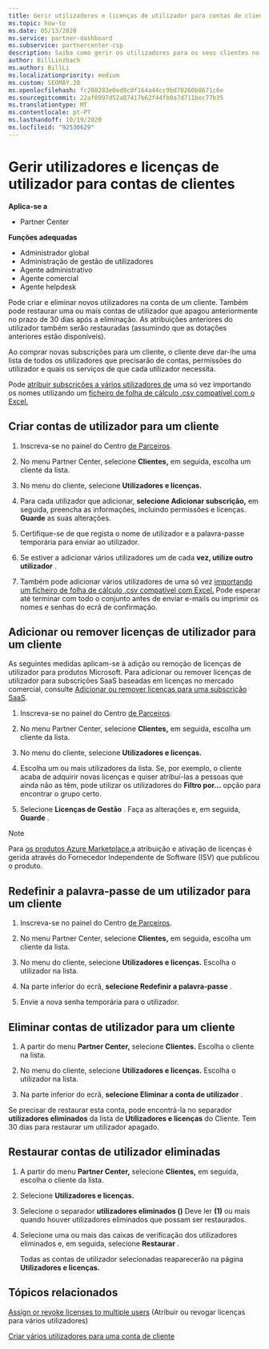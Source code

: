 ```yaml
---
title: Gerir utilizadores e licenças de utilizador para contas de clientes
ms.topic: how-to
ms.date: 05/13/2020
ms.service: partner-dashboard
ms.subservice: partnercenter-csp
description: Saiba como gerir os utilizadores para os seus clientes no Partner Center, como criar contas de utilizador, adicionar ou remover licenças de utilizador, redefinir as palavras-passe do utilizador e eliminar ou restaurar as contas do utilizador.
author: BillLinzbach
ms.author: BillLi
ms.localizationpriority: medium
ms.custom: SEOMAY.20
ms.openlocfilehash: fc208283e0ed8c0f164a44cc9bd70260b8671c6e
ms.sourcegitcommit: 22af0997d52a87417b62f44fb0a7d711bec77b35
ms.translationtype: MT
ms.contentlocale: pt-PT
ms.lasthandoff: 10/19/2020
ms.locfileid: "92530629"
---
```

# <a name="manage-users-and-user-licenses-for-customer-accounts"></a>Gerir utilizadores e licenças de utilizador para contas de clientes

**Aplica-se a**

- Partner Center

**Funções adequadas**

- Administrador global
- Administração de gestão de utilizadores
- Agente administrativo
- Agente comercial
- Agente helpdesk

Pode criar e eliminar novos utilizadores na conta de um cliente. Também pode restaurar uma ou mais contas de utilizador que apagou anteriormente no prazo de 30 dias após a eliminação. As atribuições anteriores do utilizador também serão restauradas (assumindo que as dotações anteriores estão disponíveis).

Ao comprar novas subscrições para um cliente, o cliente deve dar-lhe uma lista de todos os utilizadores que precisarão de contas, permissões do utilizador e quais os serviços de que cada utilizador necessita.  

Pode [atribuir subscrições a vários utilizadores de](bulk-license-provisioning-for-multiple-users.md) uma só vez importando os nomes utilizando um [ficheiro de folha de cálculo .csv compatível com o Excel.](adding-multiple-users-to-a-customer-account.md)

<a href="" id="createuseraccounts"></a>

## <a name="create-user-accounts-for-a-customer"></a>Criar contas de utilizador para um cliente

1. Inscreva-se no painel do Centro [de Parceiros](https://partner.microsoft.com/dashboard).

2. No menu Partner Center, selecione **Clientes,** em seguida, escolha um cliente da lista.

3. No menu do cliente, selecione **Utilizadores e licenças.**

4. Para cada utilizador que adicionar, **selecione Adicionar subscrição,** em seguida, preencha as informações, incluindo permissões e licenças. **Guarde** as suas alterações.

5. Certifique-se de que regista o nome de utilizador e a palavra-passe temporária para enviar ao utilizador.

6. Se estiver a adicionar vários utilizadores um de cada **vez, utilize outro utilizador** .

7. Também pode adicionar vários utilizadores de uma só vez [importando um ficheiro de folha de cálculo .csv compatível com Excel.](adding-multiple-users-to-a-customer-account.md) Pode esperar até terminar com todo o conjunto antes de enviar e-mails ou imprimir os nomes e senhas do ecrã de confirmação.

<a href="" id="userlicensing"></a>

## <a name="add-or-remove-user-licenses-for-a-customer"></a>Adicionar ou remover licenças de utilizador para um cliente

As seguintes medidas aplicam-se à adição ou remoção de licenças de utilizador para produtos Microsoft. Para adicionar ou remover licenças de utilizador para subscrições SaaS baseadas em licenças no mercado comercial, consulte [Adicionar ou remover licenças para uma subscrição SaaS](csp-commercial-marketplace-manage.md#add-or-remove-licenses-for-a-saas-subscription).

1. Inscreva-se no painel do Centro [de Parceiros](https://partner.microsoft.com/dashboard).

2. No menu Partner Center, selecione **Clientes,** em seguida, escolha um cliente da lista.

3. No menu do cliente, selecione **Utilizadores e licenças.**

4. Escolha um ou mais utilizadores da lista. Se, por exemplo, o cliente acaba de adquirir novas licenças e quiser atribuí-las a pessoas que ainda não as têm, pode utilizar os utilizadores do **Filtro por...** opção para encontrar o grupo certo.

5. Selecione **Licenças de Gestão** . Faça as alterações e, em seguida, **Guarde** .

> [!NOTE]
> Para [os produtos Azure Marketplace,](csp-commercial-marketplace-manage.md#assign-licenses-and-activate-a-subscription-on-behalf-of-a-customer)a atribuição e ativação de licenças é gerida através do Fornecedor Independente de Software (ISV) que publicou o produto.

<a href="" id="resetpassword"></a>

## <a name="reset-a-users-password-for-a-customer"></a>Redefinir a palavra-passe de um utilizador para um cliente

1. Inscreva-se no painel do Centro [de Parceiros](https://partner.microsoft.com/dashboard).

2. No menu Partner Center, selecione **Clientes,** em seguida, escolha um cliente da lista.

3.  No menu do cliente, selecione **Utilizadores e licenças.** Escolha o utilizador na lista.

4.  Na parte inferior do ecrã, **selecione Redefinir a palavra-passe** . 

5.  Envie a nova senha temporária para o utilizador.

<a href="" id="deleteuseraccounts"></a>

## <a name="delete-user-accounts-for-a-customer"></a>Eliminar contas de utilizador para um cliente

1.  A partir do menu **Partner Center,** selecione **Clientes.** Escolha o cliente na lista.

2.  No menu do cliente, selecione **Utilizadores e licenças.** Escolha o utilizador na lista.

3.  Na parte inferior do ecrã, **selecione Eliminar a conta de utilizador** .

Se precisar de restaurar esta conta, pode encontrá-la no separador **utilizadores eliminados** da lista de **Utilizadores e licenças** do Cliente. Tem 30 dias para restaurar um utilizador apagado.

<a href="" id="restoreuseraccounts"></a>

## <a name="restore-deleted-user-accounts"></a>Restaurar contas de utilizador eliminadas

1.  A partir do menu **Partner Center,** selecione **Clientes,** em seguida, escolha o cliente da lista.

2.  Selecione **Utilizadores e licenças.**

3.  Selecione o separador **utilizadores eliminados ()** Deve ler **(1)** ou mais quando houver utilizadores eliminados que possam ser restaurados.

4.  Selecione uma ou mais das caixas de verificação dos utilizadores eliminados e, em seguida, selecione **Restaurar** .

    Todas as contas de utilizador selecionadas reaparecerão na página **Utilizadores e licenças.**

## <a name="related-topics"></a>Tópicos relacionados


[Assign or revoke licenses to multiple users](bulk-license-provisioning-for-multiple-users.md) (Atribuir ou revogar licenças para vários utilizadores)

[Criar vários utilizadores para uma conta de cliente](adding-multiple-users-to-a-customer-account.md)